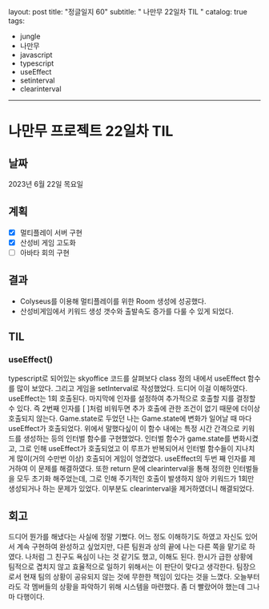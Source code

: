 layout: post
title: "정글일지 60"
subtitle:  " 나만무 22일차 TIL  "
catalog: true
tags:

  - jungle
  - 나만무
  - javascript
  - typescript
  - useEffect
  - setinterval
  - clearinterval

---

# 나만무 프로젝트 22일차 TIL

## 날짜

2023년 6월 22일 목요일

## 계획

- [x] 멀티플레이 서버 구현
- [x] 산성비 게임 고도화
- [ ] 아바타 회의 구현

## 결과

- Colyseus를 이용해 멀티플레이를 위한 Room 생성에 성공했다.
- 산성비게임에서 키워드 생성 갯수와 출발속도 증가를 다룰 수 있게 되었다.

## TIL

### useEffect()

typescript로 되어있는 skyoffice 코드를 살펴보다 class 정의 내에서 useEffect 함수를 많이 보았다. 그리고 게임을 setInterval로 작성했었다. 드디어 이걸 이해하였다. useEffect는 1회 호출된다. 마지막에 인자를 설정하여 추가적으로 호출할 지를 결정할 수 있다. 즉 2번째 인자를 [ ]처럼 비워두면 추가 호출에 관한 조건이 없기 때문에 더이상 호출되지 않는다. Game.state로 두었던 나는 Game.state에 변화가 일어날 때 마다 useEffect가 호출되었다. 위에서 말했다싶이 이 함수 내에는 특정 시간 간격으로 키워드를 생성하는 등의 인터벌 함수를 구현했었다. 인터벌 함수가 game.state를 변화시켰고, 그로 인해 useEffect가 호출되었고 이 루프가 반복되어서 인터벌 함수들이 지나치게 많이(거의 수만번 이상) 호출되어 게임이 엉켰었다. useEffect의 두번 째 인자를 제거하여 이 문제를 해결하였다. 또한 return 문에 clearinterval을 통해 정의한 인터벌들을 모두 초기화 해주었는데, 그로 인해 주기적인 호출이 발생하지 않아 키워드가 1회만 생성되거나 하는 문제가 있었다. 이부분도 clearinterval을 제거하였더니 해결되었다.

## 회고

드디어 뭔가를 해냈다는 사실에 정말 기뻤다. 어느 정도 이해하기도 하였고 자신도 있어서 계속 구현하여 완성하고 싶었지만, 다른 팀원과 상의 끝에 나는 다른 쪽을 맡기로 하였다. 나처럼 그 친구도 욕심이 나는 것 같기도 했고, 이해도 된다. 한시가 급한 상황에 팀적으로 겹치지 않고 효율적으로 일하기 위해서는 이 판단이 맞다고 생각한다. 팀장으로서 현재 팀의 상황이 공유되지 않는 것에 무한한 책임이 있다는 것을 느꼈다. 오늘부터라도 각 멤버들의 상황을 파악하기 위해 시스템을 마련했다. 좀 더 빨랐어야 했는데 그나마 다행이다.
